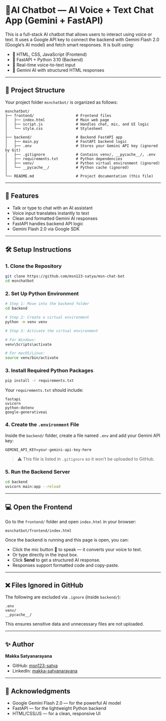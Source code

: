 # 🧠AI Chatbot — AI Voice + Text Chat App (Gemini + FastAPI)

This is a full-stack AI chatbot that allows users to interact using voice or text. It uses a Google API key to connect the backend with Gemini Flash 2.0 (Google’s AI model) and fetch smart responses. It is built using:

- 💬 HTML, CSS, JavaScript (Frontend)
- 🐍 FastAPI + Python 3.10 (Backend)
- 🎤 Real-time voice-to-text input
- 🤖 Gemini AI with structured HTML responses

---

## 📁 Project Structure

Your project folder `msnchatbot/` is organized as follows:

```
msnchatbot/
├── frontend/                   # Frontend files
│   ├── index.html              # Main web page
│   ├── script.js               # Handles chat, mic, and UI logic
│   └── style.css               # Stylesheet
│
├── backend/                    # Backend FastAPI app
│   ├── main.py                 # FastAPI backend logic
│   ├── .env                    # Stores your Gemini API key (ignored by Git)
│   ├── .gitignore              # Contains venv/, __pycache__/, .env
│   ├── requirements.txt        # Python dependencies
│   ├── venv/                   # Python virtual environment (ignored)
│   └── __pycache__/            # Python cache (ignored)
│
└── README.md                   # Project documentation (this file)
```

---

## 🚀 Features

- Talk or type to chat with an AI assistant
- Voice input translates instantly to text
- Clean and formatted Gemini AI responses
- FastAPI handles backend API logic
- Gemini Flash 2.0 via Google SDK

---

## 🛠️ Setup Instructions

### 1. Clone the Repository

```bash
git clone https://github.com/msn123-satya/msn-chat-bot
cd msnchatbot
```

### 2. Set Up Python Environment

```bash
# Step 1: Move into the backend folder
cd backend

# Step 2: Create a virtual environment
python -m venv venv

# Step 3: Activate the virtual environment

# For Windows:
venv\Scripts\activate

# For macOS/Linux:
source venv/bin/activate

```

### 3. Install Required Python Packages

```bash
pip install -r requirements.txt
```

Your `requirements.txt` should include:

```
fastapi
uvicorn
python-dotenv
google-generativeai
```

### 4. Create the `.environment` File

Inside the `backend/` folder, create a file named `.env` and add your Gemini API key:

```
GEMINI_API_KEY=your-gemini-api-key-here
```

> ⚠️ This file is listed in `.gitignore` so it won’t be uploaded to GitHub.

### 5. Run the Backend Server

```bash
cd backend
uvicorn main:app --reload
```

---

## 💻 Open the Frontend

Go to the `frontend/` folder and open `index.html` in your browser:

```
msnchatbot/frontend/index.html
```

Once the backend is running and this page is open, you can:

- Click the mic button 🎤 to speak — it converts your voice to text.
- Or type directly in the input box.
- Click **Send** to get a structured AI response.
- Responses support formatted code and copy-paste.

---

## ❌ Files Ignored in GitHub

The following are excluded via `.ignore` (inside `backend/`):

```
.env
venv/
__pycache__/
```

This ensures sensitive data and unnecessary files are not uploaded.

---



## ✨ Author

**Makka Satyanarayana**

- GitHub: [msn123-satya](https://github.com/msn123-satya)
- LinkedIn: [makka-satyanarayana](https://www.linkedin.com/in/satya-python-dev)

---

## 🙏 Acknowledgments

- Google Gemini Flash 2.0 — for the powerful AI model
- FastAPI — for the lightweight Python backend
- HTML/CSS/JS — for a clean, responsive UI
